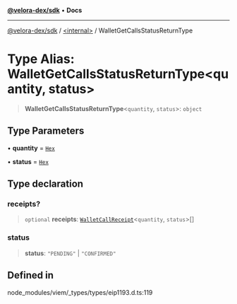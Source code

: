 [**@velora-dex/sdk**](../../README.md) • **Docs**

***

[@velora-dex/sdk](../../globals.md) / [\<internal\>](../README.md) / WalletGetCallsStatusReturnType

# Type Alias: WalletGetCallsStatusReturnType\<quantity, status\>

> **WalletGetCallsStatusReturnType**\<`quantity`, `status`\>: `object`

## Type Parameters

• **quantity** = [`Hex`](Hex.md)

• **status** = [`Hex`](Hex.md)

## Type declaration

### receipts?

> `optional` **receipts**: [`WalletCallReceipt`](WalletCallReceipt.md)\<`quantity`, `status`\>[]

### status

> **status**: `"PENDING"` \| `"CONFIRMED"`

## Defined in

node\_modules/viem/\_types/types/eip1193.d.ts:119
